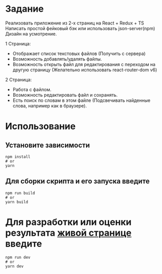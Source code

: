 # Задание

Реализовать приложение из 2-х страниц на React + Redux + TS
Написать простой фейковый бэк или использовать json-server(npm)
Дизайн на усмотрение.

1 Страница:

- Отображает список текстовых файлов (Получить с сервера)
- Возможность добавлять/удалять файлы.
- Возможность открыть файл для редактирования с переходом на другую страницу
  (Желательно использовать react-router-dom v6)

2 Страница:

- Работа с файлом.
- Возможность редактировать файл и сохранять.
- Есть поиск по словам в этом файле (Подсвечивать найденные слова, например как в браузере).

# Использование

## Установите зависимости

```
npm install
# or
yarn
```

## Для сборки скрипта и его запуска введите

```
npm run build
# or
yarn build
```

# Для разработки или оценки результата [живой странице](http://localhost:3000/) введите

```
npm run dev
# or
yarn dev
```
